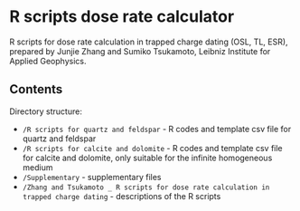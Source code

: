 # R scripts dose rate calculator

R scripts for dose rate calculation in trapped charge dating (OSL, TL, ESR), prepared by Junjie Zhang and Sumiko Tsukamoto, Leibniz Institute for Applied Geophysics.

## Contents

Directory structure:
* `/R scripts for quartz and feldspar` - R codes and template csv file for quartz and feldspar
* `/R scripts for calcite and dolomite` - R codes and template csv file for calcite and dolomite, only suitable for the infinite homogeneous medium
* `/Supplementary` - supplementary files
* `/Zhang and Tsukamoto _ R scripts for dose rate calculation in trapped charge dating` - descriptions of the R scripts
